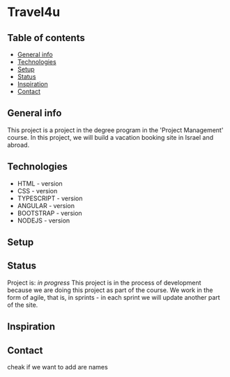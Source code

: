 # Travel4u
## Table of contents
* [General info](#general-info)
* [Technologies](#technologies)
* [Setup](#setup)
* [Status](#status)
* [Inspiration](#inspiration)
* [Contact](#contact)
## General info
This project is a project in the degree program in the 'Project Management' course. In this project, we will build a vacation booking site in Israel and abroad.
## Technologies
* HTML - version
* CSS - version
* TYPESCRIPT - version
* ANGULAR - version
* BOOTSTRAP - version
* NODEJS - version
## Setup

## Status
Project is: _in progress_
This project is in the process of development because we are doing this project as part of the course. We work in the form of agile, that is, in sprints - in each sprint we will update another part of the site.
## Inspiration

## Contact
cheak if we want to add are names
